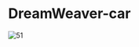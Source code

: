 # DreamWeaver-car
![51](https://user-images.githubusercontent.com/56322167/214572303-1dae4868-9abf-4151-8d99-eab90790c3ca.png)
